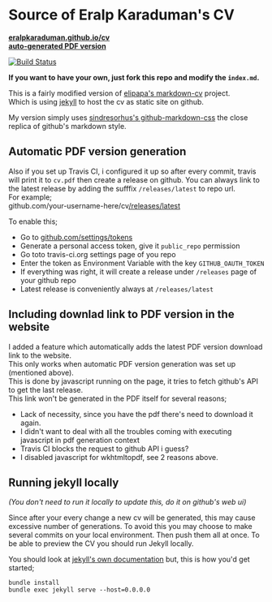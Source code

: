# Source of Eralp Karaduman's CV

**[eralpkaraduman.github.io/cv](https://eralpkaraduman.github.io/cv)**  
**[auto-generated PDF version](https://github.com/eralpkaraduman/cv/releases/latest)**

[![Build Status](https://travis-ci.org/eralpkaraduman/cv.svg?branch=gh-pages)](https://travis-ci.org/eralpkaraduman/cv)

**If you want to have your own, just fork this repo and modify the `index.md`.**

This is a fairly modified version of
[elipapa's markdown-cv](http://elipapa.github.io/markdown-cv) project.  
Which is using [jekyll](https://jekyllrb.com) to host the cv as static site on github.

My version simply uses
[sindresorhus's github-markdown-css](https://github.com/sindresorhus/github-markdown-css) the close
replica of github's markdown style. 


## Automatic PDF version generation

Also if you set up Travis CI, i configured it up so after every commit, travis will print it to `cv.pdf` then create a release on github. You can always link to the latest release by adding the sufffix `/releases/latest` to repo url.  
For example;  
github.com/your-username-here/cv[/releases/latest](https://github.com/eralpkaraduman/cv/releases/latest)

To enable this;  
- Go to [github.com/settings/tokens](https://github.com/settings/tokens)
- Generate a personal access token, give it `public_repo` permission
- Go toto travis-ci.org settings page of you repo
- Enter the token as Environment Variable with the key `GITHUB_OAUTH_TOKEN`
- If everything was right, it will create a release under `/releases` page of your github repo
- Latest release is conveniently always at `/releases/latest`

## Including downlad link to PDF version in the website

I added a feature which automatically adds the latest PDF version download link to the website.   
This only works when automatic PDF version generation was set up (mentioned above).   
This is done by javascript running on the page, it tries to fetch github's API to get the last release.  
This link won't be generated in the PDF itself for several reasons;  
- Lack of necessity, since you have the pdf there's need to download it again.
- I didn't want to deal with all the troubles coming with executing javascript in pdf generation context
- Travis CI blocks the request to github API i guess?
- I disabled javascript for wkhtmltopdf, see 2 reasons above.


## Running jekyll locally

*(You don't need to run it locally to update this, do it on github's web ui)*    

Since after your every change a new cv will be generated, this may cause excessive number of generations. To avoid this you may choose to make several commits on your local environment. Then push them all at once. To be able to preview the CV you should run Jekyll locally.

You should look at [jekyll's own documentation](https://jekyllrb.com/docs) but,
this is how you'd get started;  

`bundle install`  
`bundle exec jekyll serve --host=0.0.0.0`

